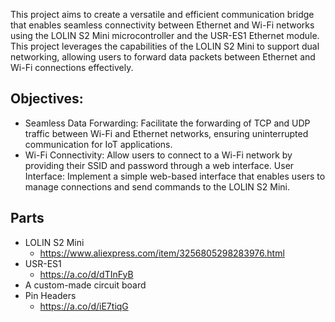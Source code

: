 This project aims to create a versatile and efficient communication bridge that enables seamless connectivity between Ethernet and Wi-Fi networks using the LOLIN S2 Mini microcontroller and the USR-ES1 Ethernet module. This project leverages the capabilities of the LOLIN S2 Mini to support dual networking, allowing users to forward data packets between Ethernet and Wi-Fi connections effectively.

## Objectives:
- Seamless Data Forwarding:
  Facilitate the forwarding of TCP and UDP traffic between Wi-Fi and Ethernet networks, ensuring uninterrupted communication for IoT applications.
- Wi-Fi Connectivity:
  Allow users to connect to a Wi-Fi network by providing their SSID and password through a web interface.
User Interface: Implement a simple web-based interface that enables users to manage connections and send commands to the LOLIN S2 Mini.
## Parts
- LOLIN S2 Mini
  - https://www.aliexpress.com/item/3256805298283976.html
- USR-ES1
  - https://a.co/d/dTInFyB
- A custom-made circuit board
- Pin Headers
  - https://a.co/d/iE7tiqG
  
